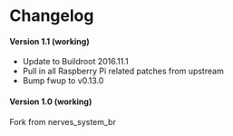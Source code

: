 # Changelog

#### Version 1.1 (working)
- Update to Buildroot 2016.11.1
- Pull in all Raspberry Pi related patches from upstream
- Bump fwup to v0.13.0

#### Version 1.0 (working)
Fork from nerves_system_br
